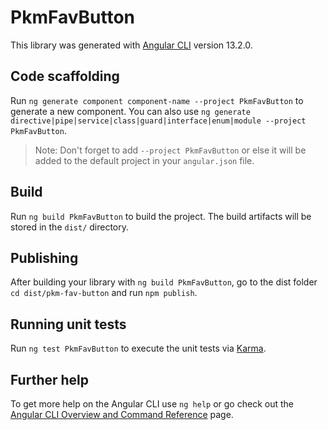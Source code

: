 # PkmFavButton

This library was generated with [Angular CLI](https://github.com/angular/angular-cli) version 13.2.0.

## Code scaffolding

Run `ng generate component component-name --project PkmFavButton` to generate a new component. You can also use `ng generate directive|pipe|service|class|guard|interface|enum|module --project PkmFavButton`.
> Note: Don't forget to add `--project PkmFavButton` or else it will be added to the default project in your `angular.json` file. 

## Build

Run `ng build PkmFavButton` to build the project. The build artifacts will be stored in the `dist/` directory.

## Publishing

After building your library with `ng build PkmFavButton`, go to the dist folder `cd dist/pkm-fav-button` and run `npm publish`.

## Running unit tests

Run `ng test PkmFavButton` to execute the unit tests via [Karma](https://karma-runner.github.io).

## Further help

To get more help on the Angular CLI use `ng help` or go check out the [Angular CLI Overview and Command Reference](https://angular.io/cli) page.
